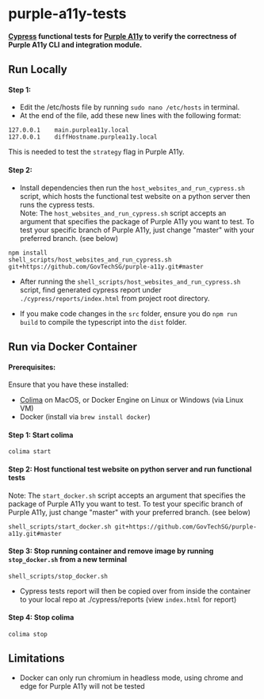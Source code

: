 # purple-a11y-tests
#### [Cypress](https://www.cypress.io/) functional tests for [Purple A11y](https://github.com/govtechsg/purple-a11y) to verify the correctness of Purple A11y CLI and integration module.

## Run Locally
#### Step 1: 
- Edit the /etc/hosts file by running `sudo nano /etc/hosts` in terminal.
- At the end of the file, add these new lines with the following format:
```
127.0.0.1    main.purplea11y.local
127.0.0.1    diffHostname.purplea11y.local
```
This is needed to test the `strategy` flag in Purple A11y.

#### Step 2: 
- Install dependencies then run the `host_websites_and_run_cypress.sh` script, which hosts the functional test website on a python server then runs the cypress tests.    
Note: The `host_websites_and_run_cypress.sh` script accepts an argument that specifies the package of Purple A11y you want to test. To test your specific branch of Purple A11y, just change "master" with your preferred branch. (see below)
```
npm install
shell_scripts/host_websites_and_run_cypress.sh git+https://github.com/GovTechSG/purple-a11y.git#master
```
- After running the `shell_scripts/host_websites_and_run_cypress.sh` script, find generated cypress report under `./cypress/reports/index.html` from project root directory.  

- If you make code changes in the `src` folder, ensure you do `npm run build` to compile the typescript into the `dist` folder.

## Run via Docker Container

#### Prerequisites: 
Ensure that you have these installed:
- [Colima](https://github.com/abiosoft/colima) on MacOS, or Docker Engine on Linux or Windows (via Linux VM)
- Docker (install via `brew install docker`)

#### Step 1: Start colima
```
colima start
```

#### Step 2: Host functional test website on python server and run functional tests
Note: The `start_docker.sh` script accepts an argument that specifies the package of Purple A11y you want to test. To test your specific branch of Purple A11y, just change "master" with your preferred branch. (see below)
```
shell_scripts/start_docker.sh git+https://github.com/GovTechSG/purple-a11y.git#master
```

#### Step 3: Stop running container and remove image by running `stop_docker.sh` from a new terminal
```
shell_scripts/stop_docker.sh
```
- Cypress tests report will then be copied over from inside the container to your local repo at ./cypress/reports (view `index.html` for report)

#### Step 4: Stop colima
```
colima stop
```

## Limitations
 - Docker can only run chromium in headless mode, using chrome and edge for Purple A11y will not be tested

